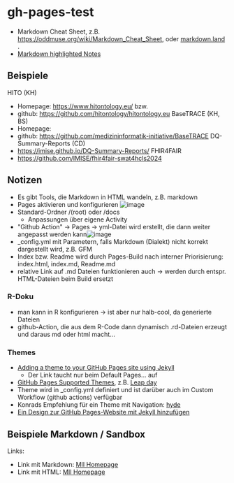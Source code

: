 # gh-pages-test
 * Markdown Cheat Sheet, z.B. https://oddmuse.org/wiki/Markdown_Cheat_Sheet, oder [markdown.land ](https://markdown.land/markdown-code-block).
 * [Markdown highlighted Notes](https://github.com/orgs/community/discussions/16925)

## Beispiele
HITO (KH)
  * Homepage: https://www.hitontology.eu/ bzw.
  * github: https://github.com/hitontology/hitontology.eu
BaseTRACE (KH, BS)
  * Homepage:
  * github: https://github.com/medizininformatik-initiative/BaseTRACE
DQ-Summary-Reports (CD)
  * https://imise.github.io/DQ-Summary-Reports/
FHIR4FAIR
  * https://github.com/IMISE/fhir4fair-swat4hcls2024

## Notizen
  * Es gibt Tools, die Markdown in HTML wandeln, z.B. markdown
  * Pages aktivieren und konfigurieren ![image](https://github.com/SebStaeubert/gh-pages-test/assets/11329281/e5058c54-a347-4549-b781-756771b6714d)
  * Standard-Ordner /(root) oder /docs
    * Anpassungen über eigene Activity
  * "Github Action" -> Pages -> yml-Datei wird erstellt, die dann weiter angepasst werden kann![image](https://github.com/SebStaeubert/gh-pages-test/assets/11329281/d6cfd187-a8fe-4afc-b632-01a5a754c22b)
  * _config.yml mit Parametern, falls Markdown (Dialekt) nicht korrekt dargestellt wird, z.B. GFM
  * Index bzw. Readme wird durch Pages-Build nach interner Priorisierung: index.html, index.md, Readme.md
  * relative Link auf .md Dateien funktionieren auch -> werden durch entspr. HTML-Dateien beim Build ersetzt
### R-Doku
  * man kann in R konfigurieren -> ist aber nur halb-cool, da generierte Dateien
  * github-Action, die aus dem R-Code dann dynamisch .rd-Dateien erzeugt und daraus md oder html macht...
### Themes
  * [Adding a theme to your GitHub Pages site using Jekyll](https://docs.github.com/en/pages/setting-up-a-github-pages-site-with-jekyll/adding-a-theme-to-your-github-pages-site-using-jekyll)
    * Der Link taucht nur beim Default Pages... auf
  * [GitHub Pages Supported Themes](https://pages.github.com/themes/), z.B. [Leap day](https://github.com/pages-themes/leap-day)
  * Theme wird in _config.yml definiert und ist darüber auch im Custom Workflow (github actions) verfügbar
  * Konrads Empfehlung für ein Theme mit Navigation: [hyde](https://github.com/poole/hyde)
  * [Ein Design zur GitHub Pages-Website mit Jekyll hinzufügen](https://docs.github.com/de/pages/setting-up-a-github-pages-site-with-jekyll/adding-a-theme-to-your-github-pages-site-using-jekyll#adding-a-jekyll-theme-in-your-sites-_configyml-file)


## Beispiele Markdown / Sandbox
Links:
  * Link mit Markdown: [MII Homepage](https://www.medizininformatik-initiative.de/)
  * Link mit HTML: <a href="https://www.medizininformatik-initiative.de">MII Homepage</a>
